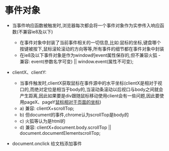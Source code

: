 #   事件对象

+   当事件响应函数被触发时,浏览器每次都会将一个事件对象作为实参传入响应函数(不兼容ie8及以下)
    - 在事件对象中封装了当前事件相关的一切信息,比如:鼠标的坐标,键盘哪个按键被按下,鼠标滚轮滚动的方向等等,所有事件的细节都在事件对象中封装
    - 在ie8及以下事件对象是作为window的event属性保存的,但不兼容火狐
    -兼容: event(参数名字可变) || window.event(属性不可变);

+   clientX、clientY:
    - 当事件触发时,clientX获取鼠标在事件源中的水平坐标(clientX是相对于视口的,而绝对定位是相当于body的,当滚动条滚动以后视口与body之间就会产生距离,因此如果要是div跟随鼠标移动使用client会有一些问题,因此要使用pageX、pageY[鼠标相对于页面的坐标](不兼容ie8,))
    -   a) 兼容: clientX+scrollTop;
    -   b) 但document的事件,chrome认为scrollTop是body的
    -   c) 火狐等认为是html的
    -   d) 兼容: clientX+document.body.scrollTop || document.documentElementscrollTop;
    
+   document.onclick 给文档添加事件

